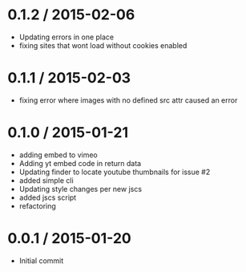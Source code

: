 
0.1.2 / 2015-02-06
==================

  * Updating errors in one place
  * fixing sites that wont load without cookies enabled


0.1.1 / 2015-02-03
==================

  * fixing error where images with no defined src attr caused an error


0.1.0 / 2015-01-21 
==================

  * adding embed to vimeo
  * Adding yt embed code in return data
  * Updating finder to locate youtube thumbnails for issue #2
  * added simple cli
  * Updating style changes per new jscs
  * added jscs script
  * refactoring

0.0.1 / 2015-01-20 
==================

  * Initial commit
